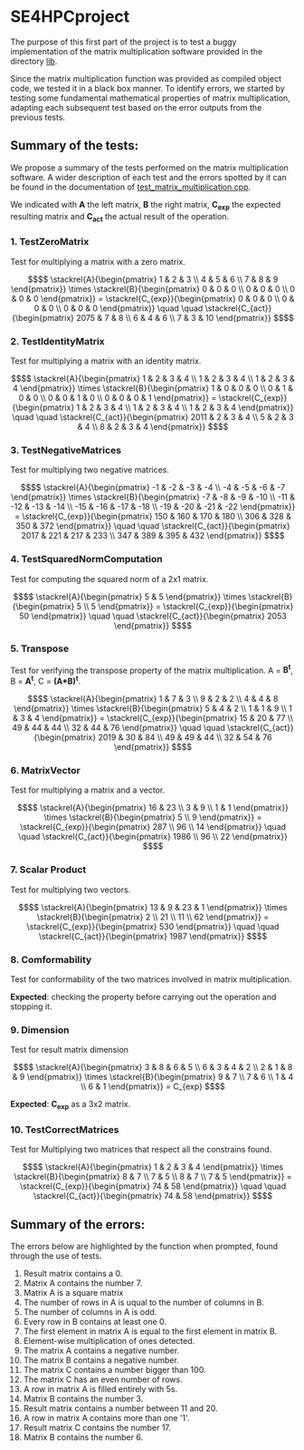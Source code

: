 # SE4HPCproject
The purpose of this first part of the project is to test a buggy implementation of the matrix multiplication software provided in the directory [lib](https://github.com/marcolacagnina/Lacagnina-Lentini-part1/tree/main/lib).

Since the matrix multiplication function was provided as compiled object code, we tested it in a black box manner. To identify errors, we started by testing some fundamental mathematical properties of matrix multiplication, adapting each subsequent test based on the error outputs from the previous tests. 

## Summary of the tests:
We propose a summary of the tests performed on the matrix multiplication software. A wider description of each test and the errors spotted by it can be found in the documentation of [test_matrix_multiplication.cpp](https://github.com/marcolacagnina/Lacagnina-Lentini-part1/blob/main/test/test_matrix_multiplication.cpp). 


We indicated with **A** the left matrix, **B** the right matrix, **C<sub>exp</sub>** the expected resulting matrix and **C<sub>act</sub>** the actual result of the operation.
### 1. TestZeroMatrix
Test for multiplying a matrix with a zero matrix. 
```math
$$
\stackrel{A}{\begin{pmatrix}
1 & 2 & 3 \\
4 & 5 & 6 \\
7 & 8 & 9
\end{pmatrix}}

\times

\stackrel{B}{\begin{pmatrix}
0 & 0 & 0 \\
0 & 0 & 0 \\
0 & 0 & 0
\end{pmatrix}}
=

\stackrel{C_{exp}}{\begin{pmatrix}
0 & 0 & 0 \\
0 & 0 & 0 \\
0 & 0 & 0
\end{pmatrix}}

\quad
\quad

\stackrel{C_{act}}{\begin{pmatrix}
2075 & 7 & 8 \\
6 & 4 & 6 \\
7 & 3 & 10
\end{pmatrix}}

$$
```

### 2. TestIdentityMatrix
Test for multiplying a matrix with an identity matrix.
```math
$$
\stackrel{A}{\begin{pmatrix}
1 & 2 & 3 & 4 \\
1 & 2 & 3 & 4 \\
1 & 2 & 3 & 4 
\end{pmatrix}}

\times

\stackrel{B}{\begin{pmatrix}
1 & 0 & 0 & 0 \\
0 & 1 & 0 & 0 \\
0 & 0 & 1 & 0 \\
0 & 0 & 0 & 1
\end{pmatrix}}
=

\stackrel{C_{exp}}{\begin{pmatrix}
1 & 2 & 3 & 4 \\
1 & 2 & 3 & 4 \\
1 & 2 & 3 & 4
\end{pmatrix}}

\quad
\quad

\stackrel{C_{act}}{\begin{pmatrix}
2011 & 2 & 3 & 4 \\
5 & 2 & 3 & 4 \\
8 & 2 & 3 & 4
\end{pmatrix}}

$$
```


### 3. TestNegativeMatrices
Test for multiplying two negative matrices.
```math
$$
\stackrel{A}{\begin{pmatrix}
-1 & -2 & -3 & -4 \\
-4 & -5 & -6 & -7 
\end{pmatrix}}

\times

\stackrel{B}{\begin{pmatrix}
-7 & -8 & -9 & -10 \\
-11 & -12 & -13 & -14 \\
-15 & -16 & -17 & -18 \\
-19 & -20 & -21 & -22
\end{pmatrix}}
=

\stackrel{C_{exp}}{\begin{pmatrix}
150 & 160 & 170 & 180 \\
306 & 328 & 350 & 372 
\end{pmatrix}}

\quad
\quad

\stackrel{C_{act}}{\begin{pmatrix}
2017 & 221 & 217 & 233 \\
347 & 389 & 395 & 432 
\end{pmatrix}}

$$
```

### 4. TestSquaredNormComputation
Test for computing the squared norm of a 2x1 matrix.
```math
$$
\stackrel{A}{\begin{pmatrix}
5 & 5
\end{pmatrix}}

\times

\stackrel{B}{\begin{pmatrix}
5 \\
5
\end{pmatrix}}
=

\stackrel{C_{exp}}{\begin{pmatrix}
50
 \end{pmatrix}}

\quad
\quad

\stackrel{C_{act}}{\begin{pmatrix}
2053
\end{pmatrix}}

$$
```

### 5. Transpose
Test for verifying the transpose property of the matrix multiplication. A = **B<sup>t</sup>**, B = **A<sup>t</sup>**, C = **(A*B)<sup>t</sup>**.

```math
$$
\stackrel{A}{\begin{pmatrix}
1 & 7 & 3 \\
9 & 2 & 2 \\
4 & 4 & 8
\end{pmatrix}}

\times

\stackrel{B}{\begin{pmatrix}
5 & 4 & 2 \\
1 & 1 & 9 \\
1 & 3 & 4
\end{pmatrix}}
=

\stackrel{C_{exp}}{\begin{pmatrix}
15 & 20 & 77 \\
49 & 44 & 44 \\
32 & 44 & 76
\end{pmatrix}}

\quad
\quad

\stackrel{C_{act}}{\begin{pmatrix}
2019 & 30 & 84 \\
49 & 49 & 44 \\
32 & 54 & 76
\end{pmatrix}}

$$
```


### 6. MatrixVector
Test for multiplying a matrix and a vector.
```math
$$
\stackrel{A}{\begin{pmatrix}
16 & 23 \\
3 & 9 \\
1 & 1
\end{pmatrix}}

\times

\stackrel{B}{\begin{pmatrix}
5 \\
9
\end{pmatrix}}
=

\stackrel{C_{exp}}{\begin{pmatrix}
287 \\
96 \\
14
\end{pmatrix}}

\quad
\quad

\stackrel{C_{act}}{\begin{pmatrix}
1986  \\
96 \\
22 
\end{pmatrix}}

$$
```

### 7. Scalar Product
Test for multiplying two vectors.
```math
$$
\stackrel{A}{\begin{pmatrix}
13 & 9 & 23 & 1

\end{pmatrix}}

\times

\stackrel{B}{\begin{pmatrix}
2 \\
21 \\
11 \\
62 
\end{pmatrix}}
=

\stackrel{C_{exp}}{\begin{pmatrix}
530 
\end{pmatrix}}

\quad
\quad

\stackrel{C_{act}}{\begin{pmatrix}
1987
\end{pmatrix}}

$$
```

### 8. Comformability
Test for conformability of the two matrices involved in matrix multiplication.

**Expected**: checking the property before carrying out the operation and stopping it.


### 9. Dimension
Test for result matrix dimension
```math
$$
\stackrel{A}{\begin{pmatrix}
3 & 8 & 6 & 5 \\
6 & 3 & 4 & 2 \\
2 & 1 & 8 & 9
\end{pmatrix}}

\times

\stackrel{B}{\begin{pmatrix}
9 & 7 \\
7 & 6 \\
1 & 4 \\
6 & 1
\end{pmatrix}}
=
C_{exp}

$$
```
**Expected**: **C<sub>exp</sub>** as a 3x2 matrix.

### 10. TestCorrectMatrices
Test for Multiplying two matrices that respect all the constrains found.

```math
$$
\stackrel{A}{\begin{pmatrix}
1 & 2 & 3 & 4
\end{pmatrix}}

\times

\stackrel{B}{\begin{pmatrix}
8 & 7 \\
7 & 5 \\
8 & 7 \\
7 & 5
\end{pmatrix}}
=

\stackrel{C_{exp}}{\begin{pmatrix}
74 & 58
 \end{pmatrix}}

\quad
\quad

\stackrel{C_{act}}{\begin{pmatrix}
74 & 58
\end{pmatrix}}

$$
```

## Summary of the errors:
The errors below are highlighted by the function when prompted, found through the use of tests.

1. Result matrix contains a 0. 
2. Matrix A contains the number 7.
3. Matrix A is a square matrix
4. The number of rows in A is uqual to the number of columns in B.
5. The number of columns in A is odd.
6. Every row in B contains at least one 0.
7. The first element in matrix A is equal to the first element in matrix B.
8. Element-wise multiplication of ones detected.
9. The matrix A contains a negative number.
10. The matrix B contains a negative number.
11. The matrix C contains a number bigger than 100.
12. The matrix C has an even number of rows.
13. A row in matrix A is filled entirely with 5s.
14. Matrix B contains the number 3.
15. Result matrix contains a number between 11 and 20.
16. A row in matrix A contains more than one '1'.
17. Result matrix C contains the number 17.
18. Matrix B contains the number 6.



